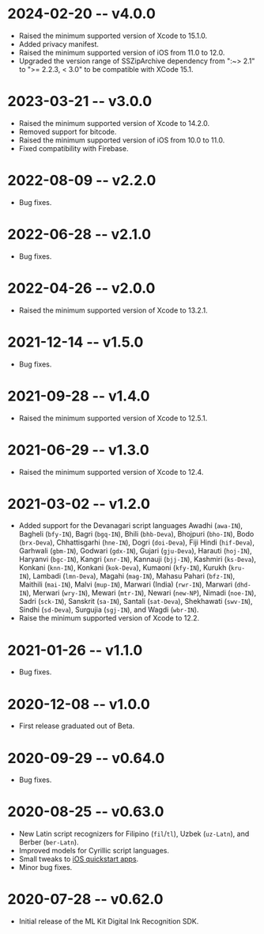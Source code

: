 # 2024-02-20 -- v4.0.0
- Raised the minimum supported version of Xcode to 15.1.0.
- Added privacy manifest.
- Raised the minimum supported version of iOS from 11.0 to 12.0.
- Upgraded the version range of SSZipArchive dependency from ":~> 2.1" to ">= 2.2.3, < 3.0" to be compatible with XCode 15.1.
# 2023-03-21 -- v3.0.0
- Raised the minimum supported version of Xcode to 14.2.0.
- Removed support for bitcode.
- Raised the minimum supported version of iOS from 10.0 to 11.0.
- Fixed compatibility with Firebase.
# 2022-08-09 -- v2.2.0
- Bug fixes.
# 2022-06-28 -- v2.1.0
- Bug fixes.
# 2022-04-26 -- v2.0.0
- Raised the minimum supported version of Xcode to 13.2.1.
# 2021-12-14 -- v1.5.0
- Bug fixes.
# 2021-09-28 -- v1.4.0
- Raised the minimum supported version of Xcode to 12.5.1.
# 2021-06-29 -- v1.3.0
- Raised the minimum supported version of Xcode to 12.4.
# 2021-03-02 -- v1.2.0
- Added support for the Devanagari script languages Awadhi (`awa-IN`),
  Bagheli (`bfy-IN`), Bagri (`bgq-IN`), Bhili (`bhb-Deva`), Bhojpuri (`bho-IN`),
  Bodo (`brx-Deva`), Chhattisgarhi (`hne-IN`), Dogri (`doi-Deva`),
  Fiji Hindi (`hif-Deva`), Garhwali (`gbm-IN`), Godwari (`gdx-IN`),
  Gujari (`gju-Deva`), Harauti (`hoj-IN`), Haryanvi (`bgc-IN`),
  Kangri (`xnr-IN`), Kannauji (`bjj-IN`), Kashmiri (`ks-Deva`),
  Konkani (`knn-IN`), Konkani (`kok-Deva`), Kumaoni (`kfy-IN`),
  Kurukh (`kru-IN`), Lambadi (`lmn-Deva`), Magahi (`mag-IN`),
  Mahasu Pahari (`bfz-IN`), Maithili (`mai-IN`), Malvi (`mup-IN`),
  Marwari (India) (`rwr-IN`), Marwari (`dhd-IN`), Merwari (`wry-IN`),
  Mewari (`mtr-IN`), Newari (`new-NP`), Nimadi (`noe-IN`), Sadri (`sck-IN`),
  Sanskrit (`sa-IN`), Santali (`sat-Deva`), Shekhawati (`swv-IN`),
  Sindhi (`sd-Deva`), Surgujia (`sgj-IN`), and Wagdi (`wbr-IN`).
- Raise the minimum supported version of Xcode to 12.2.
# 2021-01-26 -- v1.1.0
- Bug fixes.
# 2020-12-08 -- v1.0.0
- First release graduated out of Beta.
# 2020-09-29 -- v0.64.0
- Bug fixes.
# 2020-08-25 -- v0.63.0
- New Latin script recognizers for Filipino (`fil`/`tl`), Uzbek (`uz-Latn`), and Berber (`ber-Latn`).
- Improved models for Cyrillic script languages.
- Small tweaks to [iOS quickstart apps](https://github.com/googlesamples/mlkit/tree/master/ios/quickstarts/digitalinkrecognition).
- Minor bug fixes.
# 2020-07-28 -- v0.62.0
- Initial release of the ML Kit Digital Ink Recognition SDK.

